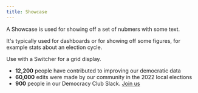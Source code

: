 ```yaml
---
title: Showcase
---
```


A Showcase is used for showing off a set of nubmers with some text.

It's typically used for dashboards or for showing off some figures, for example
stats about an election cycle.

Use with a Switcher for a grid display.

<div class="ds-scope site-resizer">
  <ul class="ds-switcher ds-showcase" style="--gridCellMin: 15ch;--gridGap:3rem;">
    <li><strong>12,200</strong> people have contributed to improving our democratic&nbsp;data</li>
    <li><strong>60,000</strong> edits were made by our community in the 2022 local&nbsp;elections</li>
    <li><strong>900</strong> people in our Democracy Club Slack. <a class="ds-text-left" href="#">Join us</a></li>
  </ul>
</div>
